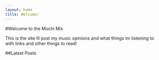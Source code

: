 ```yaml
---
layout: home
title: Welcome!
---
```


#Welcome to the Mochi Mix

This is the site Ill post my music opinions and what things im listening to with links and other things to read!


##Latest Posts

